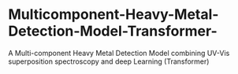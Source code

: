 # Multicomponent-Heavy-Metal-Detection-Model-Transformer-
A Multi-component Heavy Metal Detection Model combining UV-Vis superposition spectroscopy and deep Learning (Transformer)
